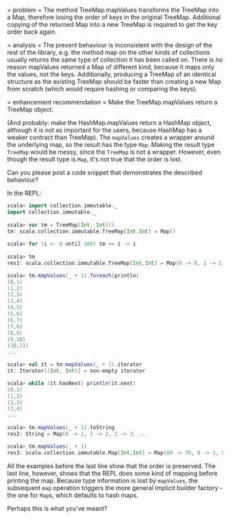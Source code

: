= problem =
The method TreeMap.mapValues transforms the TreeMap into a Map, therefore losing the order of keys in the original TreeMap. Additional copying of the returned Map into a new TreeMap is required to get the key order back again.

= analysis =
The present behaviour is inconsistent with the design of the rest of the library, e.g. the method map on the other kinds of collections usually returns the same type of collection it has been called on. There is no reason mapValues returned a Map of different kind, because it maps only the values, not the keys. Additionally, producing a TreeMap of an identical structure as the existing TreeMap should be faster than creating a new Map from scratch (which would require hashing or comparing the keys). 

= enhancement recommendation =
Make the TreeMap.mapValues return a TreeMap object.

(And probably: make the HashMap.mapValues return a HashMap object, although it is not as important for the users, because HashMap has a weaker contract than TreeMap).
The `mapValues` creates a wrapper around the underlying map, so the result has the type `Map`. Making the result type `TreeMap` would be messy, since the `TreeMap` is not a wrapper. However, even though the result type is `Map`, it's not true that the order is lost.

Can you please post a code snippet that demonstrates the described behaviour?

In the REPL:

```scala
scala> import collection.immutable._
import collection.immutable._
                                                                                                                                                                                 
scala> var tm = TreeMap[Int, Int]()                                                                                                                                              
tm: scala.collection.immutable.TreeMap[Int,Int] = Map()                                                                                                                          
                                                                                                                                                                                 
scala> for (i <- 0 until 100) tm += i -> i
                                                                                                                                                                                 
scala> tm                                                                                                                                                                        
res1: scala.collection.immutable.TreeMap[Int,Int] = Map(0 -> 0, 1 -> 1, 2 -> 2, 3 -> 3, ...                                                                                  

scala> tm.mapValues(_ + 1).foreach(println)
(0,1)
(1,2)
(2,3)
(3,4)
(4,5)
(5,6)
(6,7)
(7,8)
(8,9)
(9,10)
(10,11)
...

scala> val it = tm.mapValues(_ + 1).iterator
it: Iterator[(Int, Int)] = non-empty iterator

scala> while (it.hasNext) println(it.next)
(0,1)
(1,2)
(2,3)
(3,4)
...

scala> tm.mapValues(_ + 1).toString
res2: String = Map(0 -> 1, 1 -> 2, 2 -> 3, ...

scala> tm.mapValues(_ + 1)
res3: scala.collection.immutable.Map[Int,Int] = Map(69 -> 70, 0 -> 1, 88 -> 89, ...

```

All the examples before the last line show that the order is preserved. The last line, however, shows that the REPL does some kind of mapping before printing the map. Because type information is lost by `mapValues`, the subsequent `map` operation triggers the more general implicit builder factory - the one for `Map`s, which defaults to hash maps.

Perhaps this is what you've meant?
